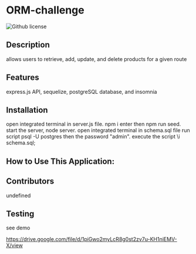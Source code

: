 # ORM-challenge 
  ![Github license](https://img.shields.io/badge/license-undefined-blue.svg)
  ## Description
  allows users to retrieve, add, update, and delete products for a given route
  ## Features
  express.js API, sequelize, postgreSQL database, and insomnia
  ## Installation
  open integrated terminal in server.js file.  npm i enter then npm run seed. start the server, node server. open integrated terminal in schema.sql file run  script psql -U postgres then the password "admin". execute the script  \i schema.sql;
  ## How to Use This Application:
  
  ## Contributors
  undefined
  ## Testing
  see demo 
  
  https://drive.google.com/file/d/1piGwo2myLcR8g0st2zv7u-KH1niEMV-X/view